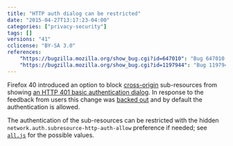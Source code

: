```yaml
---
title: "HTTP auth dialog can be restricted"
date: "2015-04-27T13:17:23-04:00"
categories: ["privacy-security"]
tags: []
versions: "41"
cclicense: "BY-SA 3.0"
references:
    "https://bugzilla.mozilla.org/show_bug.cgi?id=647010": "Bug 647010 - Only present HTTP authentication dialogs if it is the top-level document initiating the auth"
    "https://bugzilla.mozilla.org/show_bug.cgi?id=1197944": "Bug 1197944 - The bug 647010 (HTTP authentication from sub-resources) cause some problems. Change the pref to revert the behavior"
---
```

Firefox 40 introduced an option to block [cross-origin](https://developer.mozilla.org/en-US/docs/Web/Security/Same-origin_policy) sub-resources from showing [an HTTP 401 basic authentication dialog](https://www.fxsitecompat.com/en-US/docs/2015/http-auth-dialog-can-no-longer-be-triggered-by-cross-origin-resources/). In response to the feedback from users this change was [backed out](https://bugzilla.mozilla.org/show_bug.cgi?id=1197944) and by default the authentication is allowed.

The authentication of the sub-resources can be restricted with the hidden `network.auth.subresource-http-auth-allow` preference if needed; see [`all.js`](https://mxr.mozilla.org/mozilla-central/source/modules/libpref/init/all.js#1786) for the possible values.
